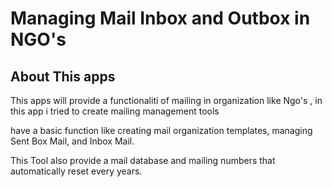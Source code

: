 #   Managing Mail Inbox and Outbox in NGO's
## About This apps 

This apps will provide a functionaliti of mailing in organization like Ngo's , in this app i tried to create mailing management tools 

have a basic function like creating mail organization templates, managing Sent Box Mail, and Inbox Mail. 

This Tool also provide a mail database and mailing numbers that automatically reset every years. 
